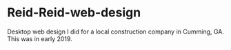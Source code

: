 # Reid-Reid-web-design
Desktop web design I did for a local construction company in Cumming, GA. This was in early 2019.
